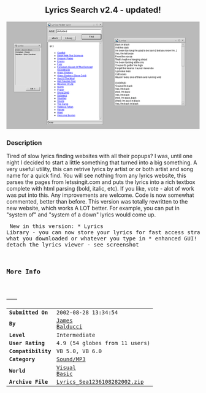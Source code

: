 ﻿<div align="center">

## Lyrics Search v2\.4 \- updated\!

<img src="PIC2002828116118151.gif">
</div>

### Description

Tired of slow lyrics finding websites with all their popups? I was, until one night I decided to start a little something that turned into a big something. A very useful utility, this can retrive lyrics by artist or or both artist and song name for a quick find. You will see nothing from any lyrics website, this parses the pages from letssingit.com and puts the lyrics into a rich textbox complete with html parsing (bold, italic, etc). If you like, vote - alot of work was put into this. Any improvements are welcome. Code is now somewhat commented, better than before. This version was totally rewritten to the new website, which works A LOT better. For example, you can put in "system of" and "system of a down" lyrics would come up. <pre> New in this version: * Lyrics Library - you can now store your lyrics for fast access straight from what you downloaded or whatever you type in * enhanced GUI! you can now detach the lyrics viewer - see screenshot
 
### More Info
 


<span>             |<span>
---                |---
**Submitted On**   |2002-08-28 13:34:54
**By**             |[James Balducci](https://github.com/Planet-Source-Code/PSCIndex/blob/master/ByAuthor/james-balducci.md)
**Level**          |Intermediate
**User Rating**    |4.9 (54 globes from 11 users)
**Compatibility**  |VB 5\.0, VB 6\.0
**Category**       |[Sound/MP3](https://github.com/Planet-Source-Code/PSCIndex/blob/master/ByCategory/sound-mp3__1-45.md)
**World**          |[Visual Basic](https://github.com/Planet-Source-Code/PSCIndex/blob/master/ByWorld/visual-basic.md)
**Archive File**   |[Lyrics\_Sea1236108282002\.zip](https://github.com/Planet-Source-Code/james-balducci-lyrics-search-v2-4-updated__1-38409/archive/master.zip)








